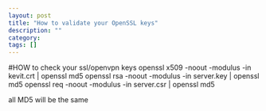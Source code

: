 ```yaml
---
layout: post
title: "How to validate your OpenSSL keys"
description: ""
category: 
tags: []
---
```


#HOW to check your ssl/openvpn keys
openssl x509 -noout -modulus -in kevit.crt | openssl md5
openssl rsa -noout -modulus -in server.key | openssl md5
openssl req -noout -modulus -in server.csr | openssl md5

all MD5 will be the same
